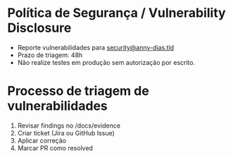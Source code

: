 # Política de Segurança / Vulnerability Disclosure

- Reporte vulnerabilidades para security@anny-dias.tld
- Prazo de triagem: 48h
- Não realize testes em produção sem autorização por escrito.

# Processo de triagem de vulnerabilidades

1. Revisar findings no /docs/evidence
2. Criar ticket (Jira ou GitHub Issue)
3. Aplicar correção
4. Marcar PR como resolved
